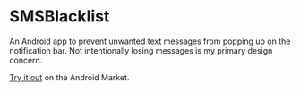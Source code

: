 # SMSBlacklist

An Android app to prevent unwanted text messages from popping up on the notification bar. Not intentionally losing messages is my primary design concern.

[Try it out](https://market.android.com/details?id=ca.tyrannosaur.SMSBlacklist) on the Android Market.